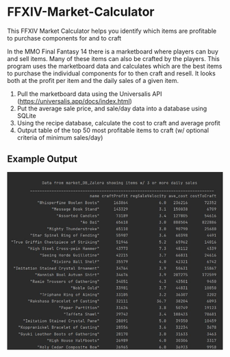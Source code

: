 # FFXIV-Market-Calculator
This FFXIV Market Calculator helps you identify which items are profitable to purchase components for and to craft

In the MMO Final Fantasy 14 there is a marketboard where players can buy and sell items. Many of these items can also be crafted by the players.
This program uses the marketboard data and calculates which are the best items to purchase the individual components for to then craft and resell.
It looks both at the profit per item and the daily sales of a given item.

1) Pull the marketboard data using the Universalis API (https://universalis.app/docs/index.html)
2) Put the average sale price, and sale/day data into a database using SQLite
3) Using the recipe database, calculate the cost to craft and average profit
4) Output table of the top 50 most profitable items to craft (w/ optional criteria of minimum sales/day)

## Example Output
![alt text](https://github.com/CameronDeweerd/FFXIV-Market-Calculator/blob/master/FFXIV%20Market.JPG?raw=true)
